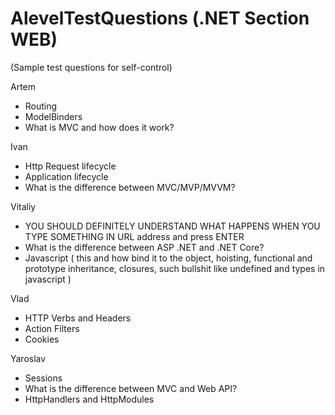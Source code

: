 # AlevelTestQuestions (.NET Section WEB)
(Sample test questions for self-control)

Artem
- Routing
- ModelBinders
- What is MVC and how does it work?

Ivan
- Http Request lifecycle
- Application lifecycle
- What is the difference between MVC/MVP/MVVM?

Vitaliy
- YOU SHOULD DEFINITELY UNDERSTAND WHAT HAPPENS WHEN YOU TYPE SOMETHING IN URL address and press ENTER
- What is the difference between ASP .NET and .NET Core?
- Javascript ( this and how bind it to the object, hoisting, functional and prototype inheritance, closures, such bullshit like undefined and types in javascript )

Vlad
- HTTP Verbs and Headers
- Action Filters
- Cookies

Yaroslav
- Sessions
- What is the difference between MVC and Web API?
- HttpHandlers and HttpModules